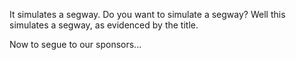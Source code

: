 It simulates a segway. Do you want to simulate a segway? Well this simulates a segway, as evidenced by the title. 

Now to segue to our sponsors...
